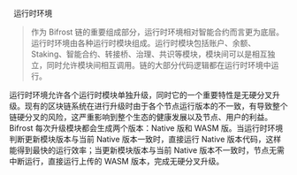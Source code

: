 <div
style=" display:flex;justify-content:space-between;align-items:center;margin-top: 1.6rem"> 
<h1 >运行时环境</h1>
<ClientOnly><button-demo> </button-demo></ClientOnly>
</div>

> 作为 Bifrost 链的重要组成部分，运行时环境相对智能合约而言更为底层。运行时环境由各种运行时模块组成。运行时模块包括账户、余额、Staking、智能合约、转接桥、治理、共识等模块，模块间可以是相互独立，同时允许模块间相互调用。链的大部分代码逻辑都在运行时环境中运行。

运行时环境允许各个运行时模块单独升级，同时它的一个重要特性是无硬分叉升级。现有的区块链系统在进行升级时由于各个节点运行版本的不一致，有导致整个链硬分叉的风险，这严重影响到整个生态的健康发展以及节点、用户的利益。Bifrost 每次升级模块都会生成两个版本：Native 版和 WASM 版。当运行时环境判断更新模块版本与当前 Native 版本一致时，直接运行 Native 版本代码，这样能得到最快的运行效率；当更新模块版本与当前 Native 版本不一致时，节点无需中断运行，直接运行上传的 WASM 版本，完成无硬分叉升级。